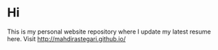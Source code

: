 # Hi
This is my personal website repository where I update my latest resume here. Visit http://mahdirastegari.github.io/
